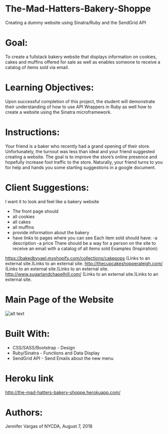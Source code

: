 # The-Mad-Hatters-Bakery-Shoppe
Creating a dummy website using Sinatra/Ruby and the SendGrid API

# Goal:
To create a fullstack bakery website that displays information on cookies, cakes and muffins offered for sale as well as enables someone to receive a catalog of items sold via email.

# Learning Objectives:  
Upon successful completion of this project, the student will demonstrate their understanding of how to use API Wrappers in Ruby as well how to create a website using the Sinatra microframework.

# Instructions:
Your friend is a baker who recently had a grand opening of their store. Unfortunately, the turnout was less than ideal and your friend suggested creating a website. The goal is to improve the store’s online presence and hopefully increase foot traffic to the store. Naturally, your friend turns to you for help and hands you some starting suggestions in a google document.

# Client Suggestions:
I want it to look and feel like a bakery website
- The front page should
- all cookies
- all cakes
- all muffins
- provide information about the bakery
- have links to pages where you can see
Each item sold should have:
-a description
-a price
There should be a way for a person on the site to receive an email with a catalog of all items sold
Examples (Inspiration):

https://bakedbyyael.myshopify.com/collections/cakepops (Links to an external site.)Links to an external site.
http://thecupcakeshopperaleigh.com/ (Links to an external site.)Links to an external site.
http://www.sugarlandchapelhill.com/ (Links to an external site.)Links to an external site.

# Main Page of the Website
![alt text](https://github.com/jevargasv/The-Mad-Hatters-Bakery-Shoppe/blob/master/Main%20Page)

# Built With:
- CSS/SASS/Bootstrap - Design
- Ruby/Sinatra - Functions and Data Display
- SendGrid API - Send Emails about the new menu

# Heroku link
http://the-mad-hatters-bakery-shoppe.herokuapp.com/

# Authors:
Jennifer Vargas of NYCDA, August 7, 2018
